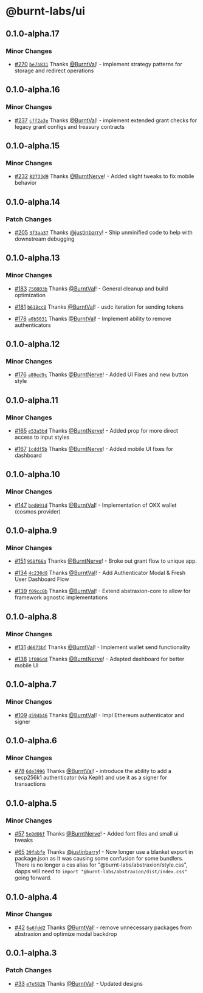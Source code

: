 # @burnt-labs/ui

## 0.1.0-alpha.17

### Minor Changes

- [#270](https://github.com/burnt-labs/xion.js/pull/270) [`be7b831`](https://github.com/burnt-labs/xion.js/commit/be7b83152baff11d025f09efe7ddaa173768f659) Thanks [@BurntVal](https://github.com/BurntVal)! - implement strategy patterns for storage and redirect operations

## 0.1.0-alpha.16

### Minor Changes

- [#237](https://github.com/burnt-labs/xion.js/pull/237) [`cff2a3e`](https://github.com/burnt-labs/xion.js/commit/cff2a3e7eabdb1ab217ea7410ca30abfc81e8401) Thanks [@BurntVal](https://github.com/BurntVal)! - implement extended grant checks for legacy grant configs and treasury contracts

## 0.1.0-alpha.15

### Minor Changes

- [#232](https://github.com/burnt-labs/xion.js/pull/232) [`82733d9`](https://github.com/burnt-labs/xion.js/commit/82733d90a058249f006f358910836b708ae95e9c) Thanks [@BurntNerve](https://github.com/BurntNerve)! - Added slight tweaks to fix mobile behavior

## 0.1.0-alpha.14

### Patch Changes

- [#205](https://github.com/burnt-labs/xion.js/pull/205) [`3f3aa37`](https://github.com/burnt-labs/xion.js/commit/3f3aa37f2e98fa8fb1abd0e3a4ad2b271ca1587a) Thanks [@justinbarry](https://github.com/justinbarry)! - Ship unminified code to help with downstream debugging

## 0.1.0-alpha.13

### Minor Changes

- [#183](https://github.com/burnt-labs/xion.js/pull/183) [`750803b`](https://github.com/burnt-labs/xion.js/commit/750803b1a4235334322262d1e932f81d3ea13060) Thanks [@BurntVal](https://github.com/BurntVal)! - General cleanup and build optimization

- [#181](https://github.com/burnt-labs/xion.js/pull/181) [`b618cc8`](https://github.com/burnt-labs/xion.js/commit/b618cc8edc57463925e3e8945dd2c5ee55d87879) Thanks [@BurntVal](https://github.com/BurntVal)! - usdc iteration for sending tokens

- [#178](https://github.com/burnt-labs/xion.js/pull/178) [`a0b5031`](https://github.com/burnt-labs/xion.js/commit/a0b5031f8766369b00562387b692450f396a9d7f) Thanks [@BurntVal](https://github.com/BurntVal)! - Implement ability to remove authenticators

## 0.1.0-alpha.12

### Minor Changes

- [#176](https://github.com/burnt-labs/xion.js/pull/176) [`a80ed9c`](https://github.com/burnt-labs/xion.js/commit/a80ed9c32f0c5c91a8ec7aacfba5bddddfc43f84) Thanks [@BurntNerve](https://github.com/BurntNerve)! - Added UI Fixes and new button style

## 0.1.0-alpha.11

### Minor Changes

- [#165](https://github.com/burnt-labs/xion.js/pull/165) [`e53a5bd`](https://github.com/burnt-labs/xion.js/commit/e53a5bd382481001f1968d3314c858de0fe2b5ea) Thanks [@BurntNerve](https://github.com/BurntNerve)! - Added prop for more direct access to input styles

- [#167](https://github.com/burnt-labs/xion.js/pull/167) [`1cddf5b`](https://github.com/burnt-labs/xion.js/commit/1cddf5bd9c91393b93e177d8f625ab00d3d284c5) Thanks [@BurntNerve](https://github.com/BurntNerve)! - Added mobile UI fixes for dashboard

## 0.1.0-alpha.10

### Minor Changes

- [#147](https://github.com/burnt-labs/xion.js/pull/147) [`bed091d`](https://github.com/burnt-labs/xion.js/commit/bed091d74557457efb681734a27b46d97cdefbbe) Thanks [@BurntVal](https://github.com/BurntVal)! - Implementation of OKX wallet (cosmos provider)

## 0.1.0-alpha.9

### Minor Changes

- [#151](https://github.com/burnt-labs/xion.js/pull/151) [`958f66a`](https://github.com/burnt-labs/xion.js/commit/958f66ab7b82bdbb8a591d16b2cc399859e8508b) Thanks [@BurntNerve](https://github.com/BurntNerve)! - Broke out grant flow to unique app.

- [#134](https://github.com/burnt-labs/xion.js/pull/134) [`4c230d8`](https://github.com/burnt-labs/xion.js/commit/4c230d82f20b934acd77ea102e45a29ad3e148ae) Thanks [@BurntVal](https://github.com/BurntVal)! - Add Authenticator Modal & Fresh User Dashboard Flow

- [#139](https://github.com/burnt-labs/xion.js/pull/139) [`f09cc0b`](https://github.com/burnt-labs/xion.js/commit/f09cc0b7167e41673f7aeb0ce317896e2e4b5582) Thanks [@BurntVal](https://github.com/BurntVal)! - Extend abstraxion-core to allow for framework agnostic implementations

## 0.1.0-alpha.8

### Minor Changes

- [#131](https://github.com/burnt-labs/xion.js/pull/131) [`d6673bf`](https://github.com/burnt-labs/xion.js/commit/d6673bfa9d9a72472f4336758976aa3dd3a78785) Thanks [@BurntVal](https://github.com/BurntVal)! - Implement wallet send functionality

- [#138](https://github.com/burnt-labs/xion.js/pull/138) [`1f006dd`](https://github.com/burnt-labs/xion.js/commit/1f006dd5ea7bfa67eb46d01057838b0d5287d466) Thanks [@BurntNerve](https://github.com/BurntNerve)! - Adapted dashboard for better mobile UI

## 0.1.0-alpha.7

### Minor Changes

- [#109](https://github.com/burnt-labs/xion.js/pull/109) [`4594b46`](https://github.com/burnt-labs/xion.js/commit/4594b46fa3c668e02c5ccade8d3b7aae2e7c0d77) Thanks [@BurntVal](https://github.com/BurntVal)! - Impl Ethereum authenticator and signer

## 0.1.0-alpha.6

### Minor Changes

- [#78](https://github.com/burnt-labs/xion.js/pull/78) [`6de3996`](https://github.com/burnt-labs/xion.js/commit/6de39966e4a308c740ab8e66eb00a4c1f2d479b4) Thanks [@BurntVal](https://github.com/BurntVal)! - introduce the ability to add a secp256k1 authenticator (via Keplr) and use it as a signer for transactions

## 0.1.0-alpha.5

### Minor Changes

- [#57](https://github.com/burnt-labs/xion.js/pull/57) [`5e0d06f`](https://github.com/burnt-labs/xion.js/commit/5e0d06fd329422c7e0c7bcf63cc5929a8617502c) Thanks [@BurntNerve](https://github.com/BurntNerve)! - Added font files and small ui tweaks

- [#65](https://github.com/burnt-labs/xion.js/pull/65) [`39fabfe`](https://github.com/burnt-labs/xion.js/commit/39fabfe78b029e55aa417ec9751696d861a905b0) Thanks [@justinbarry](https://github.com/justinbarry)! - Now longer use a blanket export in package.json as it was causing some confusion for some bundlers. There is no longer a css alias for "@burnt-labs/abstraxion/style.css", dapps will need to `import "@burnt-labs/abstraxion/dist/index.css"` going forward.

## 0.1.0-alpha.4

### Minor Changes

- [#42](https://github.com/burnt-labs/xion.js/pull/42) [`6a6fdd2`](https://github.com/burnt-labs/xion.js/commit/6a6fdd253a1dc81873d271d2ac5e87100ef18ff1) Thanks [@BurntVal](https://github.com/BurntVal)! - remove unnecessary packages from abstraxion and optimize modal backdrop

## 0.0.1-alpha.3

### Patch Changes

- [#33](https://github.com/burnt-labs/xion.js/pull/33) [`e7e582b`](https://github.com/burnt-labs/xion.js/commit/e7e582be198bca6b3bd0cf42ad68d8f7428132cb) Thanks [@BurntVal](https://github.com/BurntVal)! - Updated designs
